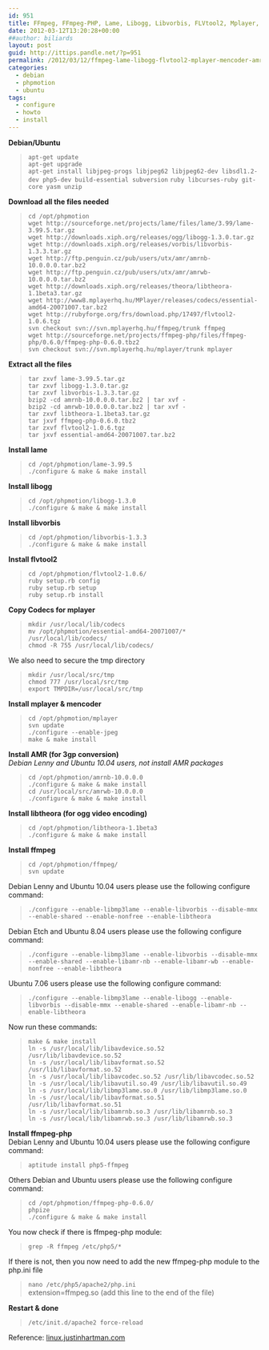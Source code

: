 ```yaml
---
id: 951
title: FFmpeg, FFmpeg-PHP, Lame, Libogg, Libvorbis, FLVtool2, Mplayer, Mencoder, AMR Installation
date: 2012-03-12T13:20:28+00:00
##author: biliards
layout: post
guid: http://ittips.pandle.net/?p=951
permalink: /2012/03/12/ffmpeg-lame-libogg-flvtool2-mplayer-mencoder-amr-installation/
categories:
  - debian
  - phpmotion
  - ubuntu
tags:
  - configure
  - howto
  - install
---
```

**Debian/Ubuntu**  
> `apt-get update`<br />
`apt-get upgrade`<br />
`apt-get install libjpeg-progs libjpeg62 libjpeg62-dev libsdl1.2-dev php5-dev build-essential subversion` `ruby libcurses-ruby git-core yasm unzip`

**Download all the files needed**  
> `cd /opt/phpmotion`<br />
`wget http://sourceforge.net/projects/lame/files/lame/3.99/lame-3.99.5.tar.gz`<br />
`wget http://downloads.xiph.org/releases/ogg/libogg-1.3.0.tar.gz`<br />
`wget http://downloads.xiph.org/releases/vorbis/libvorbis-1.3.3.tar.gz`<br />
`wget http://ftp.penguin.cz/pub/users/utx/amr/amrnb-10.0.0.0.tar.bz2`<br />
`wget http://ftp.penguin.cz/pub/users/utx/amr/amrwb-10.0.0.0.tar.bz2`<br />
`wget http://downloads.xiph.org/releases/theora/libtheora-1.1beta3.tar.gz`<br />
`wget http://www8.mplayerhq.hu/MPlayer/releases/codecs/essential-amd64-20071007.tar.bz2`<br />
`wget http://rubyforge.org/frs/download.php/17497/flvtool2-1.0.6.tgz`<br />
`svn checkout svn://svn.mplayerhq.hu/ffmpeg/trunk ffmpeg`<br />
`wget http://sourceforge.net/projects/ffmpeg-php/files/ffmpeg-php/0.6.0/ffmpeg-php-0.6.0.tbz2`<br />
`svn checkout svn://svn.mplayerhq.hu/mplayer/trunk mplayer`

**Extract all the files**  
> `tar zxvf lame-3.99.5.tar.gz`<br />
`tar zxvf libogg-1.3.0.tar.gz`<br />
`tar zxvf libvorbis-1.3.3.tar.gz`<br />
`bzip2 -cd amrnb-10.0.0.0.tar.bz2 | tar xvf -`<br />
`bzip2 -cd amrwb-10.0.0.0.tar.bz2 | tar xvf -`<br />
`tar zxvf libtheora-1.1beta3.tar.gz`<br />
`tar jxvf ffmpeg-php-0.6.0.tbz2`<br />
`tar zxvf flvtool2-1.0.6.tgz`<br />
`tar jxvf essential-amd64-20071007.tar.bz2`

**Install lame**  
> `cd /opt/phpmotion/lame-3.99.5`<br />
`./configure & make & make install`

**Install libogg**  
> `cd /opt/phpmotion/libogg-1.3.0`<br />
`./configure & make & make install`

**Install libvorbis**  
> `cd /opt/phpmotion/libvorbis-1.3.3`<br />
`./configure & make & make install`

**Install flvtool2**  
> `cd /opt/phpmotion/flvtool2-1.0.6/`<br />
`ruby setup.rb config`<br />
`ruby setup.rb setup`<br />
`ruby setup.rb install`

**Copy Codecs for mplayer**  
> `mkdir /usr/local/lib/codecs`<br />
`mv /opt/phpmotion/essential-amd64-20071007/* /usr/local/lib/codecs/`<br />
`chmod -R 755 /usr/local/lib/codecs/`<br />

We also need to secure the tmp directory  
> `mkdir /usr/local/src/tmp`<br />
`chmod 777 /usr/local/src/tmp`<br />
`export TMPDIR=/usr/local/src/tmp`

**Install mplayer & mencoder**  
> `cd /opt/phpmotion/mplayer`<br />
`svn update`<br />
`./configure --enable-jpeg`<br />
`make & make install`

**Install AMR (for 3gp conversion)**  
_Debian Lenny and Ubuntu 10.04 users, not install AMR packages_  
> `cd /opt/phpmotion/amrnb-10.0.0.0`<br />
`./configure & make & make install`<br />
`cd /usr/local/src/amrwb-10.0.0.0`<br />
`./configure & make & make install`

**Install libtheora (for ogg video encoding)**  
> `cd /opt/phpmotion/libtheora-1.1beta3`<br />
`./configure & make & make install`

**Install ffmpeg**  
> `cd /opt/phpmotion/ffmpeg/`<br />
`svn update`

Debian Lenny and Ubuntu 10.04 users please use the following configure command:  
> `./configure --enable-libmp3lame --enable-libvorbis --disable-mmx --enable-shared --enable-nonfree --enable-libtheora`

Debian Etch and Ubuntu 8.04 users please use the following configure command:  
> `./configure --enable-libmp3lame --enable-libvorbis --disable-mmx --enable-shared --enable-libamr-nb --enable-libamr-wb --enable-nonfree --enable-libtheora`

Ubuntu 7.06 users please use the following configure command:  
> `./configure --enable-libmp3lame --enable-libogg --enable-libvorbis --disable-mmx --enable-shared --enable-libamr-nb --enable-libtheora`

Now run these commands:  
> `make & make install`<br />
`ln -s /usr/local/lib/libavdevice.so.52 /usr/lib/libavdevice.so.52`<br />
`ln -s /usr/local/lib/libavformat.so.52 /usr/lib/libavformat.so.52`<br />
`ln -s /usr/local/lib/libavcodec.so.52 /usr/lib/libavcodec.so.52`<br />
`ln -s /usr/local/lib/libavutil.so.49 /usr/lib/libavutil.so.49`<br />
`ln -s /usr/local/lib/libmp3lame.so.0 /usr/lib/libmp3lame.so.0`<br />
`ln -s /usr/local/lib/libavformat.so.51 /usr/lib/libavformat.so.51`<br />
`ln -s /usr/local/lib/libamrnb.so.3 /usr/lib/libamrnb.so.3`<br />
`ln -s /usr/local/lib/libamrwb.so.3 /usr/lib/libamrwb.so.3`

**Install ffmpeg-php**  
Debian Lenny and Ubuntu 10.04 users please use the following configure command:  
> `aptitude install php5-ffmpeg`

Others Debian and Ubuntu users please use the following configure command:
> `cd /opt/phpmotion/ffmpeg-php-0.6.0/`<br />
`phpize`<br />
`./configure & make & make install`

You now check if there is ffmpeg-php module:  
> `grep -R ffmpeg /etc/php5/*`

If there is not, then you now need to add the new ffmpeg-php module to the php.ini file  
> `nano /etc/php5/apache2/php.ini`<br />
extension=ffmpeg.so (add this line to the end of the file)

**Restart & done**  
> `/etc/init.d/apache2 force-reload`

Reference: [linux.justinhartman.com](http://linux.justinhartman.com/FFmpeg,_FFmpeg-PHP,_Lame,_Libogg,_Libvorbis,_FLVtool2,_Mplayer,_Mencoder,_AMR_Installation)
